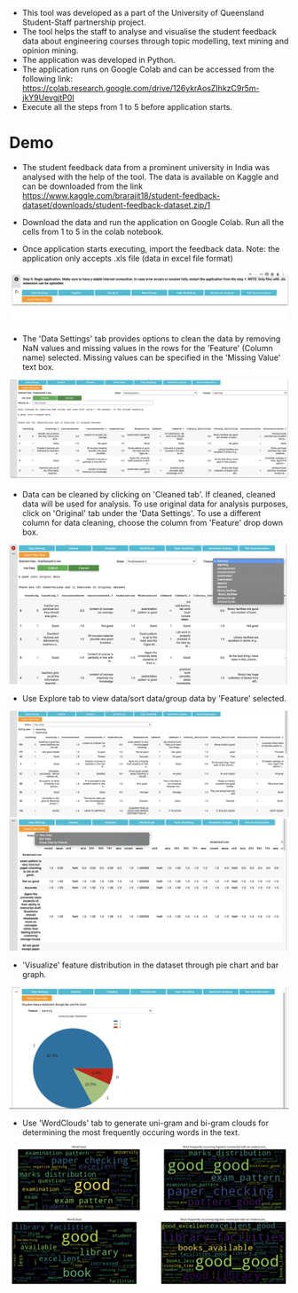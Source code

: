 - This tool was developed as a part of the University of Queensland Student-Staff partnership project.
- The tool helps the staff to analyse and visualise the student feedback data about engineering courses through topic modelling, text mining and opinion mining.
- The application was developed in Python.
- The application runs on Google Colab and can be accessed from the following link: https://colab.research.google.com/drive/126ykrAosZIhkzC9r5m-jkY9UevgjtP0I
- Execute all the steps from 1 to 5 before application starts.


# Demo

- The student feedback data from a prominent university in India was analysed with the help of the tool. The data is available on Kaggle and can be downloaded from the link https://www.kaggle.com/brarajit18/student-feedback-dataset/downloads/student-feedback-dataset.zip/1

- Download the data and run the application on Google Colab. Run all the cells from 1 to 5 in the colab notebook.
- Once application starts executing, import the feedback data. Note: the application only accepts .xls file (data in excel file format)

![](images/img1.png)

- The 'Data Settings' tab provides options to clean the data by removing NaN values and missing values in the rows for the 'Feature' (Column name) selected. Missing values can be specified in the 'Missing Value' text box.

![](images/img2.png)

- Data can be cleaned by clicking on 'Cleaned tab'. If cleaned, cleaned data will be used for analysis. To use original data for analysis purposes, click on 'Original' tab under the 'Data Settings'. To use a different column for data cleaning, choose the column from 'Feature' drop down box.

![](images/img4.png)

- Use Explore tab to view data/sort data/group data by 'Feature' selected.

![](images/img5.png)
![](images/img6.png)


- 'Visualize' feature distribution in the dataset through pie chart and bar graph.

![](images/img7.png)

- Use 'WordClouds' tab to generate uni-gram and bi-gram clouds for determining the most frequently occuring words in the text.

![](images/img8.png)
![](images/img9.png)

